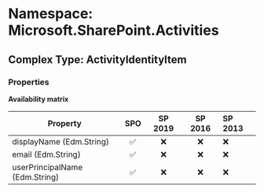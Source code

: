 # Namespace: Microsoft.SharePoint.Activities

## Complex Type: ActivityIdentityItem

### Properties

**Availability matrix**

Property | SPO | SP 2019 | SP 2016 | SP 2013
----------|:---:|:-------:|:-------:|:-------
displayName (Edm.String) | ✅ | ❌ | ❌ | ❌
email (Edm.String) | ✅ | ❌ | ❌ | ❌
userPrincipalName (Edm.String) | ✅ | ❌ | ❌ | ❌
